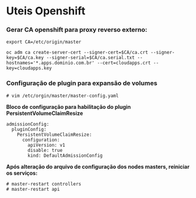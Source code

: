 # Uteis Openshift

### Gerar CA openshift para proxy reverso externo:

    export CA=/etc/origin/master

    oc adm ca create-server-cert --signer-cert=$CA/ca.crt --signer-key=$CA/ca.key --signer-serial=$CA/ca.serial.txt --hostnames='*.apps.dominio.com.br' --cert=cloudapps.crt --key=cloudapps.key

### Configuração de plugin para expansão de volumes

    # vim /etc/orgin/master/master-config.yaml

**Bloco de configuração para habilitação do plugin PersistentVolumeClaimResize**

    admissionConfig:                                                                                                        
      pluginConfig:                                                                                                         
        PersistentVolumeClaimResize:                                                                                        
          configuration:                                                                                                    
            apiVersion: v1                                                                                                  
            disable: true                                                                                                   
            kind: DefaultAdmissionConfig

**Após alteração do arquivo de configuração dos nodes masters, reiniciar os serviços:**

    # master-restart controllers
    # master-restart api
